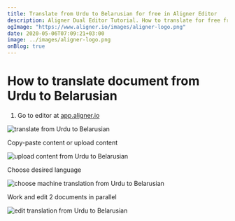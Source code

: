 ```yaml
---
title: Translate from Urdu to Belarusian for free in Aligner Editor
description: Aligner Dual Editor Tutorial. How to translate for free from Urdu to Belarusian. Aligner is multilingual document management platform. 
ogImage: "https://www.aligner.io/images/aligner-logo.png"
date: 2020-05-06T07:09:21+03:00
image: ../images/aligner-logo.png
onBlog: true
---
```


# How to translate document from Urdu to Belarusian

1. Go to editor at [app.aligner.io](https://app.aligner.io "Aligner App web page")

![translate from Urdu to Belarusian](../aligner-blank-editor.png "translate from Urdu to Belarusian")

Copy-paste content or upload content

![upload content from Urdu to Belarusian](../aligner-uploaded-document.png "upload content from Urdu to Belarusian")

Choose desired language

![choose machine translation from Urdu to Belarusian](../aligner-language-dropdown.png "choose machine translation from Urdu to Belarusian")

Work and edit 2 documents in parallel

![edit translation from Urdu to Belarusian](../aligner-double-sitded-editor.png "edit translation from Urdu to Belarusian")

